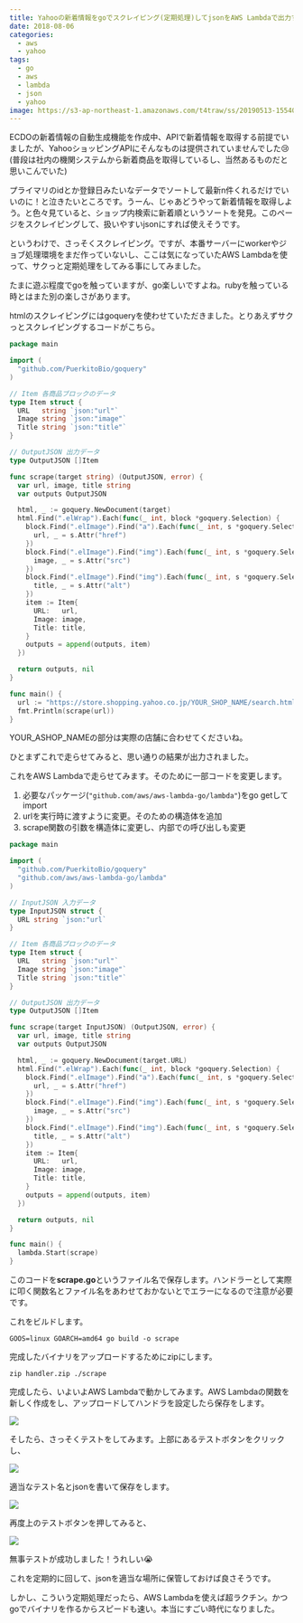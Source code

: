```yaml
---
title: Yahooの新着情報をgoでスクレイピング(定期処理)してjsonをAWS Lambdaで出力する
date: 2018-08-06
categories:
  - aws
  - yahoo
tags:
  - go
  - aws
  - lambda
  - json
  - yahoo
image: https://s3-ap-northeast-1.amazonaws.com/t4traw/ss/20190513-155402.png
---
```

ECDOの新着情報の自動生成機能を作成中、APIで新着情報を取得する前提でいましたが、YahooショッピングAPIにそんなものは提供されていませんでした😢 (普段は社内の機関システムから新着商品を取得しているし、当然あるものだと思いこんでいた)

<!--more-->

プライマリのidとか登録日みたいなデータでソートして最新n件くれるだけでいいのに！と泣きたいところです。うーん、じゃあどうやって新着情報を取得しよう。と色々見ていると、ショップ内検索に新着順というソートを発見。このページをスクレイピングして、扱いやすいjsonにすれば使えそうです。

というわけで、さっそくスクレイピング。ですが、本番サーバーにworkerやジョブ処理環境をまだ作っていないし、ここは気になっていたAWS Lambdaを使って、サクっと定期処理をしてみる事にしてみました。

たまに遊ぶ程度でgoを触っていますが、go楽しいですよね。rubyを触っている時とはまた別の楽しさがあります。

htmlのスクレイピングにはgoqueryを使わせていただきました。とりあえずサクっとスクレイピングするコードがこちら。

```go
package main

import (
  "github.com/PuerkitoBio/goquery"
)

// Item 各商品ブロックのデータ
type Item struct {
  URL   string `json:"url"`
  Image string `json:"image"`
  Title string `json:"title"`
}

// OutputJSON 出力データ
type OutputJSON []Item

func scrape(target string) (OutputJSON, error) {
  var url, image, title string
  var outputs OutputJSON

  html, _ := goquery.NewDocument(target)
  html.Find(".elWrap").Each(func(_ int, block *goquery.Selection) {
    block.Find(".elImage").Find("a").Each(func(_ int, s *goquery.Selection) {
      url, _ = s.Attr("href")
    })
    block.Find(".elImage").Find("img").Each(func(_ int, s *goquery.Selection) {
      image, _ = s.Attr("src")
    })
    block.Find(".elImage").Find("img").Each(func(_ int, s *goquery.Selection) {
      title, _ = s.Attr("alt")
    })
    item := Item{
      URL:   url,
      Image: image,
      Title: title,
    }
    outputs = append(outputs, item)
  })

  return outputs, nil
}

func main() {
  url := "https://store.shopping.yahoo.co.jp/YOUR_SHOP_NAME/search.html?p=&ei=UTF-8&x=59&y=8&X=99#CentSrchFilter1"
  fmt.Println(scrape(url))
}
```

YOUR_ASHOP_NAMEの部分は実際の店舗に合わせてくださいね。

ひとまずこれで走らせてみると、思い通りの結果が出力されました。

これをAWS Lambdaで走らせてみます。そのために一部コードを変更します。

1. 必要なパッケージ(`"github.com/aws/aws-lambda-go/lambda"`)をgo getしてimport
2. urlを実行時に渡すように変更。そのための構造体を追加
3. scrape関数の引数を構造体に変更し、内部での呼び出しも変更

```go
package main

import (
  "github.com/PuerkitoBio/goquery"
  "github.com/aws/aws-lambda-go/lambda"
)

// InputJSON 入力データ
type InputJSON struct {
  URL string `json:"url`
}

// Item 各商品ブロックのデータ
type Item struct {
  URL   string `json:"url"`
  Image string `json:"image"`
  Title string `json:"title"`
}

// OutputJSON 出力データ
type OutputJSON []Item

func scrape(target InputJSON) (OutputJSON, error) {
  var url, image, title string
  var outputs OutputJSON

  html, _ := goquery.NewDocument(target.URL)
  html.Find(".elWrap").Each(func(_ int, block *goquery.Selection) {
    block.Find(".elImage").Find("a").Each(func(_ int, s *goquery.Selection) {
      url, _ = s.Attr("href")
    })
    block.Find(".elImage").Find("img").Each(func(_ int, s *goquery.Selection) {
      image, _ = s.Attr("src")
    })
    block.Find(".elImage").Find("img").Each(func(_ int, s *goquery.Selection) {
      title, _ = s.Attr("alt")
    })
    item := Item{
      URL:   url,
      Image: image,
      Title: title,
    }
    outputs = append(outputs, item)
  })

  return outputs, nil
}

func main() {
  lambda.Start(scrape)
}
```

このコードを**scrape.go**というファイル名で保存します。ハンドラーとして実際に叩く関数名とファイル名をあわせておかないとでエラーになるので注意が必要です。

これをビルドします。

```
GOOS=linux GOARCH=amd64 go build -o scrape
```

完成したバイナリをアップロードするためにzipにします。

```
zip handler.zip ./scrape
```

完成したら、いよいよAWS Lambdaで動かしてみます。AWS Lambdaの関数を新しく作成をし、アップロードしてハンドラを設定したら保存をします。

![](https://s3-ap-northeast-1.amazonaws.com/t4traw/2018-08-06_16-24-37.png)

そしたら、さっそくテストをしてみます。上部にあるテストボタンをクリックし、

![](https://s3-ap-northeast-1.amazonaws.com/t4traw/2018-08-06_16-27-56.png)

適当なテスト名とjsonを書いて保存をします。

![](https://s3-ap-northeast-1.amazonaws.com/t4traw/2018-08-06_16-29-18.png)

再度上のテストボタンを押してみると、

![](https://s3-ap-northeast-1.amazonaws.com/t4traw/2018-08-06_16-30-27.png)

無事テストが成功しました！うれしい😭

これを定期的に回して、jsonを適当な場所に保管しておけば良さそうです。

しかし、こういう定期処理だったら、AWS Lambdaを使えば超ラクチン。かつgoでバイナリを作るからスピードも速い。本当にすごい時代になりました。
